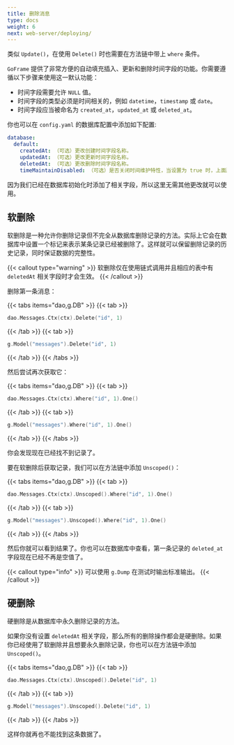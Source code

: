 ```yaml
---
title: 删除消息
type: docs
weight: 6
next: web-server/deploying/
---
```


类似 `Update()`，在使用 `Delete()` 时也需要在方法链中带上 `where` 条件。

`GoFrame` 提供了非常方便的自动填充插入、更新和删除时间字段的功能。你需要遵循以下步骤来使用这一默认功能：
- 时间字段需要允许 `NULL` 值。
- 时间字段的类型必须是时间相关的，例如 `datetime`，`timestamp` 或 `date`。
- 时间字段应当被命名为 `created_at`，`updated_at` 或 `deleted_at`。

你也可以在 `config.yaml` 的数据库配置中添加如下配置:

```yaml {filename="manifest/config/config.yaml"}
database:
  default:
    createdAt: （可选）更改创建时间字段名称。
    updatedAt: （可选）更改更新时间字段名称。
    deletedAt: （可选）更改删除时间字段名称。
    timeMaintainDisabled: （可选）是否关闭时间维护特性，当设置为 true 时，上面所有时间字段的设置都会无效。
```

因为我们已经在数据库初始化时添加了相关字段，所以这里无需其他更改就可以使用。

## 软删除

软删除是一种允许你删除记录但不完全从数据库删除记录的方法。实际上它会在数据库中设置一个标记来表示某条记录已经被删除了。这样就可以保留删除记录的历史记录，同时保证数据的完整性。

{{< callout type="warning" >}}
软删除仅在使用链式调用并且相应的表中有 `deletedAt` 相关字段时才会生效。
{{< /callout >}}

删除第一条消息：

{{< tabs items="dao,g.DB" >}}
{{< tab >}}
```go
dao.Messages.Ctx(ctx).Delete("id", 1)
```
{{< /tab >}}
{{< tab >}}
```go
g.Model("messages").Delete("id", 1)
```
{{< /tab >}}
{{< /tabs >}}

然后尝试再次获取它：

{{< tabs items="dao,g.DB" >}}
{{< tab >}}
```go
dao.Messages.Ctx(ctx).Where("id", 1).One()
```
{{< /tab >}}
{{< tab >}}
```go
g.Model("messages").Where("id", 1).One()
```
{{< /tab >}}
{{< /tabs >}}

你会发现现在已经找不到记录了。

要在软删除后获取记录，我们可以在方法链中添加 `Unscoped()`：

{{< tabs items="dao,g.DB" >}}
{{< tab >}}
```go
dao.Messages.Ctx(ctx).Unscoped().Where("id", 1).One()
```
{{< /tab >}}
{{< tab >}}
```go
g.Model("messages").Unscoped().Where("id", 1).One()
```
{{< /tab >}}
{{< /tabs >}}

然后你就可以看到结果了。你也可以在数据库中查看，第一条记录的 `deleted_at` 字段现在已经不再是空值了。

{{< callout type="info" >}}
可以使用 `g.Dump` 在测试时输出标准输出。
{{< /callout >}}

## 硬删除

硬删除是从数据库中永久删除记录的方法。

如果你没有设置 `deletedAt` 相关字段，那么所有的删除操作都会是硬删除。如果你已经使用了软删除并且想要永久删除记录，你也可以在方法链中添加 `Unscoped()`。

{{< tabs items="dao,g.DB" >}}
{{< tab >}}
```go
dao.Messages.Ctx(ctx).Unscoped().Delete("id", 1)
```
{{< /tab >}}
{{< tab >}}
```go
g.Model("messages").Unscoped().Delete("id", 1)
```
{{< /tab >}}
{{< /tabs >}}

这样你就再也不能找到这条数据了。
